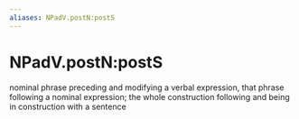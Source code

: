 ```yaml
---
aliases: NPadV.postN:postS
---
```

# NPadV.postN:postS

nominal phrase preceding and modifying a verbal expression, that phrase following a nominal expression; the whole construction following and being in construction with a sentence